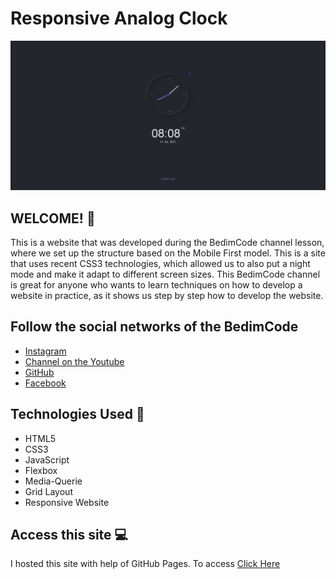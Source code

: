 # Responsive Analog Clock

![Clock](https://github.com/SamuelOliveiraa/responsive-analog-clock/blob/main/assets/images/screencapture-127-0-0-1-5500-index-html-2021-07-31-20_08_41.png)

## WELCOME! 👋

This is a website that was developed during the BedimCode channel lesson, where we set up the structure based on the Mobile First model. This is a site that uses recent CSS3 technologies, which allowed us to also put a night mode and make it adapt to different screen sizes. This BedimCode channel is great for anyone who wants to learn techniques on how to develop a website in practice, as it shows us step by step how to develop the website.

## Follow the social networks of the BedimCode

* [Instagram](https://www.instagram.com/bedimcode/)
* [Channel on the Youtube](https://www.youtube.com/c/Bedimcode/videos) 
* [GitHub](https://github.com/bedimcode)
* [Facebook](https://www.facebook.com/bedimcode/)

## Technologies Used 🧩

* HTML5
* CSS3
* JavaScript
* Flexbox
* Media-Querie
* Grid Layout
* Responsive Website

## Access this site 💻

   I hosted this site with help of GitHub Pages. To access [Click Here](https://samueloliveiraa.github.io/responsive-analog-clock/)
